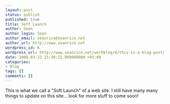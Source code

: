 ```yaml
---
layout: post
status: publish
published: true
title: Soft Launch
author: Sean
author_login: Sean
author_email: seanrice@seanrice.net
author_url: http://www.seanrice.net
wordpress_id: 6
wordpress_url: http://www.seanrice.net/workblog/6/this-is-a-blog-post/
date: 2008-03-22 15:30:12.000000000 +03:00
categories:
- Blog
tags: []
comments: []
---
```

This is what we call a "Soft Launch" of a web site. I still have many many things to update on this site... look for more stuff to come soon!

